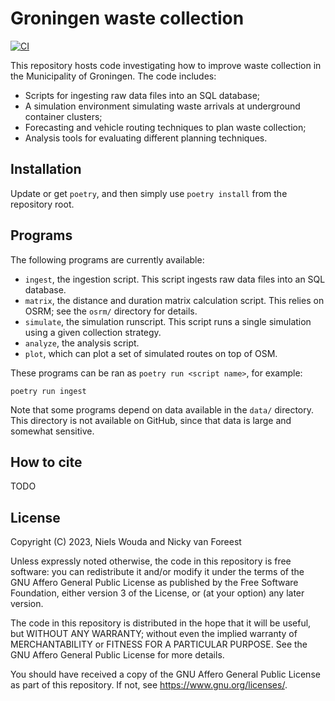 # Groningen waste collection

[![CI](https://github.com/N-Wouda/Groningen-Waste-Collection/actions/workflows/CI.yml/badge.svg?branch=main)](https://github.com/N-Wouda/Groningen-Waste-Collection/actions/workflows/CI.yml)

This repository hosts code investigating how to improve waste collection in the Municipality of Groningen.
The code includes:

- Scripts for ingesting raw data files into an SQL database;
- A simulation environment simulating waste arrivals at underground container clusters;
- Forecasting and vehicle routing techniques to plan waste collection;
- Analysis tools for evaluating different planning techniques.

## Installation

Update or get `poetry`, and then simply use `poetry install` from the repository root.

## Programs

The following programs are currently available:

- `ingest`, the ingestion script.
  This script ingests raw data files into an SQL database.
- `matrix`, the distance and duration matrix calculation script.
  This relies on OSRM; see the `osrm/` directory for details.
- `simulate`, the simulation runscript.
  This script runs a single simulation using a given collection strategy.
- `analyze`, the analysis script.
- `plot`, which can plot a set of simulated routes on top of OSM.

These programs can be ran as `poetry run <script name>`, for example:
```shell
poetry run ingest
```

Note that some programs depend on data available in the `data/` directory.
This directory is not available on GitHub, since that data is large and somewhat sensitive.

## How to cite

TODO

## License

Copyright (C) 2023, Niels Wouda and Nicky van Foreest

Unless expressly noted otherwise, the code in this repository is free software:
you can redistribute it and/or modify it under the terms of the GNU Affero
General Public License as published by the Free Software Foundation, either
version 3 of the License, or (at your option) any later version.

The code in this repository is distributed in the hope that it will be useful,
but WITHOUT ANY WARRANTY; without even the implied warranty of MERCHANTABILITY
or FITNESS FOR A PARTICULAR PURPOSE. See the GNU Affero General Public License
for more details.

You should have received a copy of the GNU Affero General Public License as
part of this repository. If not, see <https://www.gnu.org/licenses/>.
